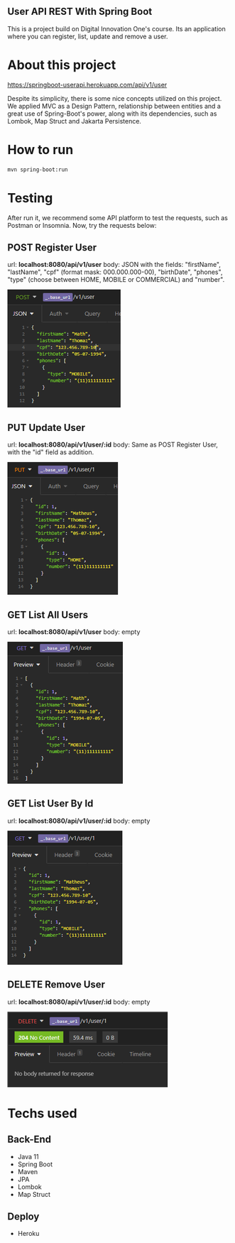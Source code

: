 <h2>User API REST With Spring Boot</h2>

This is a project build on Digital Innovation One's course. Its an application where you can register, list, update and remove a user.

# About this project

https://springboot-userapi.herokuapp.com/api/v1/user

Despite its simplicity, there is some nice concepts utilized on this project. We applied MVC as a Design Pattern, 
relationship between entities and a great use of Spring-Boot's power, along with its dependencies, such as Lombok, Map Struct and
Jakarta Persistence.

# How to run
```bash
mvn spring-boot:run
```

# Testing
After run it, we recommend some API platform to test the requests, such as Postman or Insomnia. Now, try the requests below:

## POST Register User
url: <strong>localhost:8080/api/v1/user</strong>
body: JSON with the fields: "firstName", "lastName", "cpf" (format mask: 000.000.000-00), "birthDate", "phones", "type"
(choose between HOME, MOBILE or COMMERCIAL) and "number".

![Pic 1](https://github.com/math-thomaz/assets/blob/master/DIO/Java_Projects/Spring_API_By_DIO/POST.PNG)

## PUT Update User
url: <strong>localhost:8080/api/v1/user/:id</strong>
body: Same as POST Register User, with the "id" field as addition.

![Pic 2](https://github.com/math-thomaz/assets/blob/master/DIO/Java_Projects/Spring_API_By_DIO/PUT.PNG)

## GET List All Users
url: <strong>localhost:8080/api/v1/user</strong>
body: empty

![Pic 3](https://github.com/math-thomaz/assets/blob/master/DIO/Java_Projects/Spring_API_By_DIO/GETALL.PNG)

## GET List User By Id
url: <strong>localhost:8080/api/v1/user/:id</strong>
body: empty

![Pic 4](https://github.com/math-thomaz/assets/blob/master/DIO/Java_Projects/Spring_API_By_DIO/GETBYID.PNG)

## DELETE Remove User
url: <strong>localhost:8080/api/v1/user/:id</strong>
body: empty

![Pic 5](https://github.com/math-thomaz/assets/blob/master/DIO/Java_Projects/Spring_API_By_DIO/DELETE.PNG)

# Techs used
## Back-End
- Java 11
- Spring Boot
- Maven
- JPA
- Lombok
- Map Struct

## Deploy
- Heroku